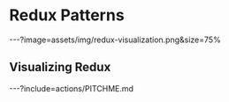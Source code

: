 Redux Patterns
==============

---?image=assets/img/redux-visualization.png&size=75%

## Visualizing Redux

---?include=actions/PITCHME.md
